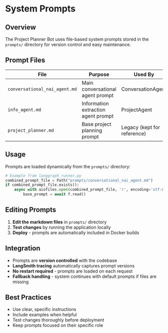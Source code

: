 # System Prompts

## Overview

The Project Planner Bot uses file-based system prompts stored in the `prompts/` directory for version control and easy maintenance.

## Prompt Files

| File | Purpose | Used By |
|------|---------|---------|
| `conversational_nai_agent.md` | Main conversational agent prompt | ConversationAgent |
| `info_agent.md` | Information extraction agent prompt | ProjectAgent |
| `project_planner.md` | Base project planning prompt | Legacy (kept for reference) |

## Usage

Prompts are loaded dynamically from the `prompts/` directory:

```python
# Example from langgraph_runner.py
combined_prompt_file = Path("prompts/conversational_nai_agent.md")
if combined_prompt_file.exists():
    async with aiofiles.open(combined_prompt_file, 'r', encoding='utf-8') as f:
        base_prompt = await f.read()
```

## Editing Prompts

1. **Edit the markdown files** in `prompts/` directory
2. **Test changes** by running the application locally
3. **Deploy** - prompts are automatically included in Docker builds

## Integration

- Prompts are **version controlled** with the codebase
- **LangSmith tracing** automatically captures prompt versions
- **No restart required** - prompts are loaded on each request
- **Fallback handling** - system continues with default prompts if files are missing

## Best Practices

- Use clear, specific instructions
- Include examples when helpful  
- Test changes thoroughly before deployment
- Keep prompts focused on their specific role